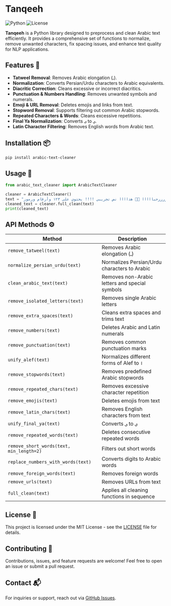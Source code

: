 # Tanqeeh

![Python](https://img.shields.io/badge/Python-3.x-blue) ![License](https://img.shields.io/badge/License-MIT-green)

**Tanqeeh** is a Python library designed to preprocess and clean Arabic text efficiently. It provides a comprehensive set of functions to normalize, remove unwanted characters, fix spacing issues, and enhance text quality for NLP applications.

## Features 🚀
- **Tatweel Removal**: Removes Arabic elongation (ـ).
- **Normalization**: Converts Persian/Urdu characters to Arabic equivalents.
- **Diacritic Correction**: Cleans excessive or incorrect diacritics.
- **Punctuation & Numbers Handling**: Removes unwanted symbols and numerals.
- **Emoji & URL Removal**: Deletes emojis and links from text.
- **Stopword Removal**: Supports filtering out common Arabic stopwords.
- **Repeated Characters & Words**: Cleans excessive repetitions.
- **Final Ya Normalization**: Converts `ى` to `ي`.
- **Latin Character Filtering**: Removes English words from Arabic text.

## Installation 📦
```bash
pip install arabic-text-cleaner
```

## Usage 📝
```python
from arabic_text_cleaner import ArabicTextCleaner

cleaner = ArabicTextCleaner()
text = "مرررررحبااااا 🌟🌟 هذاااا نص تجريبي !!!! يحتوي على ١٢٣ وأرقام ورموز @#*&"
cleaned_text = cleaner.full_clean(text)
print(cleaned_text)
```

## API Methods ⚙️
| Method | Description |
|--------|-------------|
| `remove_tatweel(text)` | Removes Arabic elongation (ـ) |
| `normalize_persian_urdu(text)` | Normalizes Persian/Urdu characters to Arabic |
| `clean_arabic_text(text)` | Removes non-Arabic letters and special symbols |
| `remove_isolated_letters(text)` | Removes single Arabic letters |
| `remove_extra_spaces(text)` | Cleans extra spaces and trims text |
| `remove_numbers(text)` | Deletes Arabic and Latin numerals |
| `remove_punctuation(text)` | Removes common punctuation marks |
| `unify_alef(text)` | Normalizes different forms of Alef to `ا` |
| `remove_stopwords(text)` | Removes predefined Arabic stopwords |
| `remove_repeated_chars(text)` | Removes excessive character repetition |
| `remove_emojis(text)` | Deletes emojis from text |
| `remove_latin_chars(text)` | Removes English characters from text |
| `unify_final_ya(text)` | Converts `ى` to `ي` |
| `remove_repeated_words(text)` | Deletes consecutive repeated words |
| `remove_short_words(text, min_length=2)` | Filters out short words |
| `replace_numbers_with_words(text)` | Converts digits to Arabic words |
| `remove_foreign_words(text)` | Removes foreign words |
| `remove_urls(text)` | Removes URLs from text |
| `full_clean(text)` | Applies all cleaning functions in sequence |

## License 📜
This project is licensed under the MIT License - see the [LICENSE](LICENSE) file for details.

## Contributing 🤝
Contributions, issues, and feature requests are welcome! Feel free to open an issue or submit a pull request.

## Contact 📬
For inquiries or support, reach out via [GitHub Issues](https://github.com/your-repo/issues).
